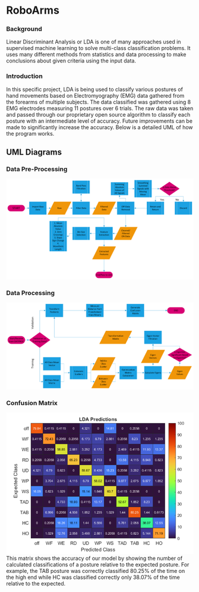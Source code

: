 # RoboArms
### Background
Linear Discriminant Analysis or LDA is one of many approaches used in 
supervised machine learning to solve multi-class classification 
problems. It uses many different methods from statistics and data 
processing to make conclusions about given criteria using the input
data.

### Introduction
In this specific project, LDA is being used to classify
various postures of hand movements based on Electromyography (EMG) 
data gathered from the forearms of multiple subjects. The data 
classified was gathered using 8 EMG electrodes measuring 11 postures 
over 6 trials. The raw data was taken and passed through our 
proprietary open source algorithm to classify each posture with an 
intermediate level of accuracy. Future improvements can be made to 
significantly increase the accuracy. Below is a detailed UML of how
the program works.

## UML Diagrams

### Data Pre-Processing
![UML](https://github.com/sayounan/RoboArms/blob/main/Media/LDA%20Landscape/Page-1.png)
### Data Processing
![UML](https://github.com/sayounan/RoboArms/blob/main/Media/LDA%20Landscape/Page-2.png)
### Confusion Matrix
![UML](https://github.com/sayounan/RoboArms/blob/main/Media/Picture1.png)
This matrix shows the accuracy of our model by showing the number of calculated
classifications of a posture relative to the expected posture. For example, the TAB
posture was correctly classified 80.25% of the time on the high end while HC was
classified correctly only 38.07% of the time relative to the expected.
